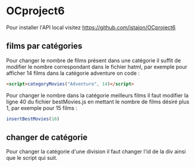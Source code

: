 # OCproject6

Pour installer l'API local visitez https://github.com/istaion/OCproject6

## films par catégories

Pour changer le nombre de films présent dans une catégorie il suffit de modifier
le nombre correspondant dans le fichier hatml, par exemple pour afficher 14
films dans la catégorie adventure on code :

```html
<script>categoryMovies("Adventure", 14)</script>
```

Pour changer le nombre dans la catégorie meilleurs films il faut modifier la
ligne 40 du fichier bestMovies.js en mettant le nombre de films désiré plus
1, par exemple pour 15 films :

```js
insertBestMovies(16)
```

## changer de catégorie

Pour changer la catégorie d'une division il faut changer l'id de la div ainsi que le script qui suit.
